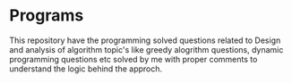 # Programs
This repository have the programming solved questions related to Design and analysis of algorithm topic's like greedy alogrithm questions, dynamic programming questions etc solved by me with proper comments to understand the logic behind the approch.
